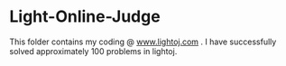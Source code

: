 # Light-Online-Judge

This folder contains my coding @ www.lightoj.com . I have successfully solved approximately 100 problems in lightoj.
